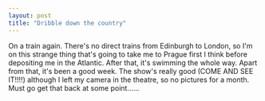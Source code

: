 ```yaml
---
layout: post
title: "Dribble down the country"
---
```

On a train again. There's no direct trains from Edinburgh to London, so I'm on
this strange thing that's going to take me to Prague first I think before
depositing me in the Atlantic. After that, it's swimming the whole way. Apart
from that, it's been a good week. The show's really good (COME AND SEE IT!!!!)
although I left my camera in the theatre, so no pictures for a month. Must go
get that back at some point......

